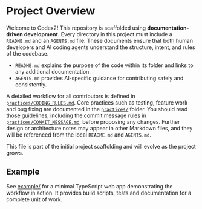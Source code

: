 # Project Overview

Welcome to Codex2! This repository is scaffolded using **documentation-driven development**. Every directory in this project must include a `README.md` and an `AGENTS.md` file. These documents ensure that both human developers and AI coding agents understand the structure, intent, and rules of the codebase.

- `README.md` explains the purpose of the code within its folder and links to any additional documentation.
- `AGENTS.md` provides AI-specific guidance for contributing safely and consistently.

A detailed workflow for all contributors is defined in [`practices/CODING_RULES.md`](practices/CODING_RULES.md). Core practices such as testing, feature work and bug fixing are documented in the [`practices/`](practices/) folder. You should read those guidelines, including the commit message rules in [`practices/COMMIT_MESSAGE.md`](practices/COMMIT_MESSAGE.md), before proposing any changes. Further design or architecture notes may appear in other Markdown files, and they will be referenced from the local `README.md` and `AGENTS.md`.

This file is part of the initial project scaffolding and will evolve as the project grows.

## Example

See [example/](example/) for a minimal TypeScript web app demonstrating the workflow in action. It provides build scripts, tests and documentation for a complete unit of work.
